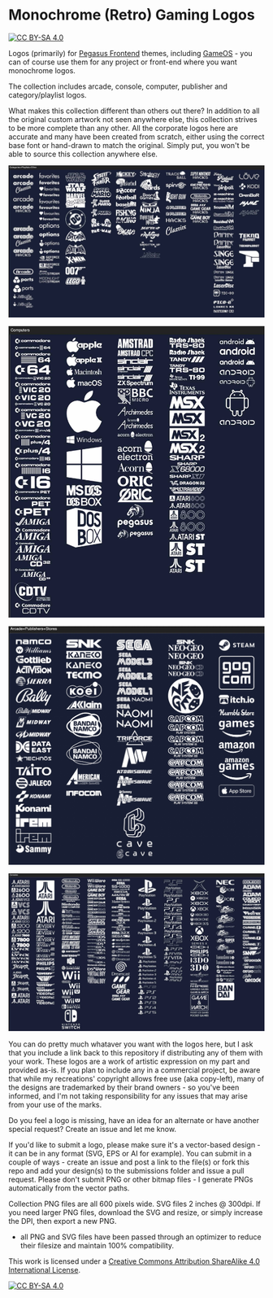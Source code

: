 # Monochrome (Retro) Gaming Logos

[![CC BY-SA 4.0][cc-by-sa-shield]][cc-by-sa]


Logos (primarily) for [Pegasus Frontend](https://pegasus-frontend.org/) themes, including [GameOS](https://github.com/PlayingKarrde/gameOS) - you can of course use them for any project or front-end where you want monochrome logos.

The collection includes arcade, console, computer, publisher and category/playlist logos.

What makes this collection different than others out there? In addition to all the original custom artwork not seen anywhere else, this collection strives to be more complete than any other. All the corporate logos here are accurate and many have been created from scratch, either using the correct base font or hand-drawn to match the original. Simply put, you won't be able to source this collection anywhere else.

![sample of logos](https://github.com/HVR88/Monochrome-Gaming-Logos/blob/main/monochrome-sample.jpg)

![sample of logos](https://github.com/HVR88/Monochrome-Gaming-Logos/blob/main/monochrome-sample2.jpg)

![sample of logos](https://github.com/HVR88/Monochrome-Gaming-Logos/blob/main/monochrome-sample3.jpg)

![sample of logos](https://github.com/HVR88/Monochrome-Gaming-Logos/blob/main/monochrome-sample4.jpg)


You can do pretty much whataver you want with the logos here, but I ask that you include a link back to this repository if distributing any of them with your work. These logos are a work of artistic expression on my part and provided as-is. If you plan to include any in a commercial project, be aware that while my recreations' copyright allows free use (aka copy-left), many of the designs are trademarked by their brand owners - so you've been informed, and I'm not taking responsibility for any issues that may arise from your use of the marks. 

Do you feel a logo is missing, have an idea for an alternate or have another special request? Create an issue and let me know.

If you'd like to submit a logo, please make sure it's a vector-based design - it can be in any format (SVG, EPS or AI for example). You can submit in a couple of ways - create an issue and post a link to the file(s) or fork this repo and add your design(s) to the submissions folder and issue a pull request. Please don't submit PNG or other bitmap files - I generate PNGs automatically from the vector paths.

Collection PNG files are all 600 pixels wide.  SVG files 2 inches @ 300dpi. If you need larger PNG files, download the SVG and resize, or simply increase the DPI, then export a new PNG.

* all PNG and SVG files have been passed through an optimizer to reduce their filesize and maintain 100% compatibility.

This work is licensed under a
[Creative Commons Attribution ShareAlike 4.0 International License][cc-by-sa].

[![CC BY-SA 4.0][cc-by-sa-image]][cc-by-sa]

[cc-by-sa]: http://creativecommons.org/licenses/by-sa/4.0/
[cc-by-sa-image]: https://licensebuttons.net/l/by-sa/4.0/88x31.png
[cc-by-sa-shield]: https://img.shields.io/badge/License-CC%20BY--SA%204.0-lightgrey.svg


